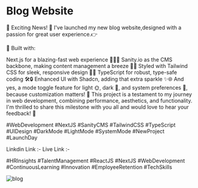 
# Blog Website

🚀 Exciting News! 🌟 I've launched my new blog website,designed with a passion for great user experience.👉

🔗 Built with:

Next.js for a blazing-fast web experience 🏃‍♂️💨
Sanity.io as the CMS backbone, making content management a breeze 📝✅
Styled with Tailwind CSS for sleek, responsive design 🎨📱
TypeScript for robust, type-safe coding 🛠️🔒
Enhanced UI with Shadcn, adding that extra sparkle ✨🌐
And yes, a mode toggle feature for light 🌞, dark 🌙, and system preferences 🔄, because customization matters!
🌟 This project is a testament to my journey in web development, combining performance, aesthetics, and functionality. I'm thrilled to share this milestone with you all and would love to hear your feedback! 💬

#WebDevelopment #NextJS #SanityCMS #TailwindCSS #TypeScript #UIDesign #DarkMode #LightMode #SystemMode #NewProject #LaunchDay

Linkdin Link :-
Live Link :- 

#HRInsights #TalentManagement #ReactJS #NextJS #WebDevelopment #ContinuousLearning #Innovation #EmployeeRetention #TechSkills

![blog](https://github.com/user-attachments/assets/05e819f5-4b0f-411c-93c6-0afbb29a957d)















